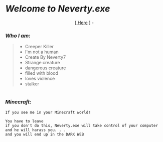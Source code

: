 # *Welcome to Neverty.exe*
<p align="center">
[<a href="https://github.com/Nevertyexe777">  Here</a> ] - 

</p>

### *Who I am:*
> - Creeper Killer
> - I'm not a human
> - Create By Neverty7
> - Strange creature
> - dangerous creature
> - filled with blood
> - loves violence
> - stalker

#

### *Minecraft:*

```
If you see me in your Minecraft world!

You have to leave
if you don't do this, Neverty.exe will take control of your computer
and he will harass you. . .
and you will end up in the DARK WEB
```
